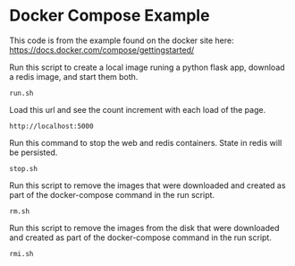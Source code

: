 # Docker Compose Example
This code is from the example found on the docker site here:
<https://docs.docker.com/compose/gettingstarted/>

Run this script to create a local image runing a python flask app, download
a redis image, and start them both.
```
run.sh
```

Load this url and see the count increment with each load of the page.
```
http://localhost:5000
```

Run this command to stop the web and redis containers.  State in redis will be
persisted.
```
stop.sh
```

Run this script to remove the images that were downloaded and created as part
of the docker-compose command in the run script.
```
rm.sh
```

Run this script to remove the images from the disk that were downloaded and created as part
of the docker-compose command in the run script.
```
rmi.sh
```
